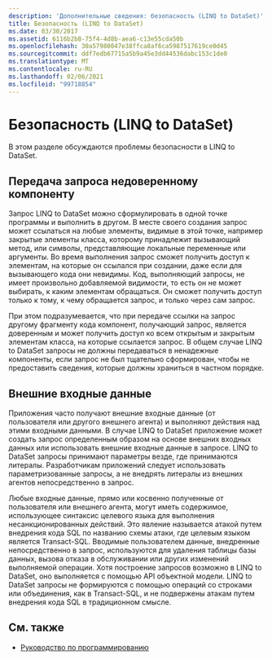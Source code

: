 ```yaml
---
description: 'Дополнительные сведения: безопасность (LINQ to DataSet)'
title: Безопасность (LINQ to DataSet)
ms.date: 03/30/2017
ms.assetid: 6116b2b8-75f4-4d8b-aea6-c13e55cda50b
ms.openlocfilehash: 30a57980047e38ffca8af6ca5987517619ce0d45
ms.sourcegitcommit: ddf7edb67715a5b9a45e3dd44536dabc153c1de0
ms.translationtype: MT
ms.contentlocale: ru-RU
ms.lasthandoff: 02/06/2021
ms.locfileid: "99718854"
---
```

# <a name="security-linq-to-dataset"></a>Безопасность (LINQ to DataSet)

В этом разделе обсуждаются проблемы безопасности в LINQ to DataSet.  
  
## <a name="passing-a-query-to-an-untrusted-component"></a>Передача запроса недоверенному компоненту  

 Запрос LINQ to DataSet можно сформулировать в одной точке программы и выполнить в другом. В месте своего создания запрос может ссылаться на любые элементы, видимые в этой точке, например закрытые элементы класса, которому принадлежит вызывающий метод, или символы, представляющие локальные переменные или аргументы. Во время выполнения запрос сможет получить доступ к элементам, на которые он ссылался при создании, даже если для вызывающего кода они невидимы. Код, выполняющий запросы, не имеет произвольно добавляемой видимости, то есть он не может выбирать, к каким элементам обращаться. Он сможет получить доступ только к тому, к чему обращается запрос, и только через сам запрос.  
  
 При этом подразумевается, что при передаче ссылки на запрос другому фрагменту кода компонент, получающий запрос, является доверенным и может получить доступ ко всем открытым и закрытым элементам класса, на которые ссылается запрос. В общем случае LINQ to DataSet запросы не должны передаваться в ненадежные компоненты, если запрос не был тщательно сформирован, чтобы не предоставить сведения, которые должны храниться в частном порядке.  
  
## <a name="external-input"></a>Внешние входные данные  

 Приложения часто получают внешние входные данные (от пользователя или другого внешнего агента) и выполняют действия над этими входными данными.  В случае LINQ to DataSet приложение может создать запрос определенным образом на основе внешних входных данных или использовать внешние входные данные в запросе. LINQ to DataSet запросы принимают параметры везде, где принимаются литералы. Разработчикам приложений следует использовать параметризованные запросы, а не внедрять литералы из внешних агентов непосредственно в запрос.  
  
 Любые входные данные, прямо или косвенно полученные от пользователя или внешнего агента, могут иметь содержимое, использующее синтаксис целевого языка для выполнения несанкционированных действий. Это явление называется атакой путем внедрения кода SQL по названию схемы атаки, где целевым языком является Transact-SQL. Вводимые пользователем данные, внедренные непосредственно в запрос, используются для удаления таблицы базы данных, вызова отказа в обслуживании или других изменений выполняемой операции. Хотя построение запросов возможно в LINQ to DataSet, оно выполняется с помощью API объектной модели. LINQ to DataSet запросы не формируются с помощью операций со строками или объединения, как в Transact-SQL, и не подвержены атакам путем внедрения кода SQL в традиционном смысле.  
  
## <a name="see-also"></a>См. также

- [Руководство по программированию](programming-guide-linq-to-dataset.md)
